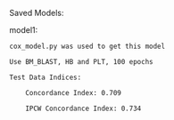 Saved Models:

model1: 

	cox_model.py was used to get this model
 
	Use BM_BLAST, HB and PLT, 100 epochs

	Test Data Indices:

		Concordance Index: 0.709

		IPCW Concordance Index: 0.734
